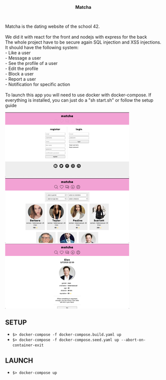 <p align="center"><strong>Matcha</strong></p><br/>
<p>Matcha is the dating website of the school 42.<br/><br/>
  We did it with react for the front and nodejs with express for the back<br/>
  The whole project have to be secure again SQL injection and XSS injections.<br/>
  It should have the following system: <br/>
  - Like a user<br/>
  - Message a user<br/>
  - See the profile of a user<br/>
  - Edit the profile<br/>
  - Block a user<br/>
  - Report a user<br/>
  - Notification for specific action<br/><br/>
  To launch this app you will need to use docker with docker-compose. 
  If everything is installed, you can just do a "sh start.sh" or follow the setup guide
</p>
<img src="loginPage.png" width="400" heigth="500"/>
<img src="searchPage.png" width="400" heigth="500"/>
<img src="Profile.png" width="400" heigth="500"/>

## SETUP
- `$> docker-compose -f docker-compose.build.yaml up`
- `$> docker-compose -f docker-compose.seed.yaml up --abort-on-container-exit`

## LAUNCH
- `$> docker-compose up`
